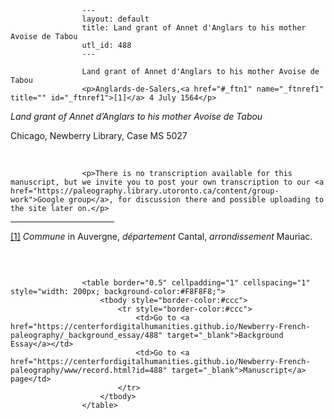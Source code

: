 
                    ---
                    layout: default
                    title: Land grant of Annet d'Anglars to his mother Avoise de Tabou
                    utl_id: 488
                    ---
                
                    Land grant of Annet d'Anglars to his mother Avoise de Tabou  
                    <p>Anglards-de-Salers,<a href="#_ftn1" name="_ftnref1" title="" id="_ftnref1">[1]</a> 4 July 1564</p>
<p><em>Land grant of Annet d’Anglars to his mother Avoise de Tabou</em></p>
<p>Chicago, Newberry Library, Case MS 5027</p>
<p> </p>
  
                    <p>There is no transcription available for this manuscript, but we invite you to post your own transcription to our <a href="https://paleography.library.utoronto.ca/content/group-work">Google group</a>, for discussion there and possible uploading to the site later on.</p>
<div>
<hr align="left" size="1" width="33%" /><div id="ftn1">
<a href="#_ftnref1" name="_ftn1" title="" id="_ftn1">[1]</a> <em>Commune</em> in Auvergne, <em>département </em>Cantal, <em>arrondissement</em> Mauriac.
</div>
</div>
<p> </p>

                    
                     
                    <table border="0.5" cellpadding="1" cellspacing="1" style="width: 200px; background-color:#F8F8F8;">
                        <tbody style="border-color:#ccc">
                            <tr style="border-color:#ccc">
                                <td>Go to <a href="https://centerfordigitalhumanities.github.io/Newberry-French-paleography/_background_essay/488" target="_blank">Background Essay</a></td>
                                <td>Go to <a href="https://centerfordigitalhumanities.github.io/Newberry-French-paleography/www/record.html?id=488" target="_blank">Manuscript</a> page</td>
                            </tr>
                        </tbody>
                    </table>
                     
                
                